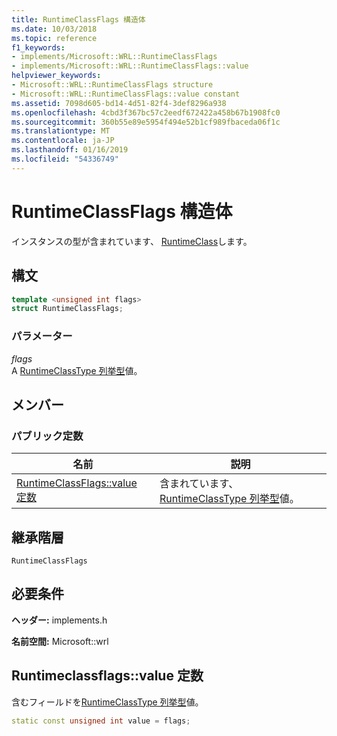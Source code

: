 ```yaml
---
title: RuntimeClassFlags 構造体
ms.date: 10/03/2018
ms.topic: reference
f1_keywords:
- implements/Microsoft::WRL::RuntimeClassFlags
- implements/Microsoft::WRL::RuntimeClassFlags::value
helpviewer_keywords:
- Microsoft::WRL::RuntimeClassFlags structure
- Microsoft::WRL::RuntimeClassFlags::value constant
ms.assetid: 7098d605-bd14-4d51-82f4-3def8296a938
ms.openlocfilehash: 4cbd3f367bc57c2eedf672422a458b67b1908fc0
ms.sourcegitcommit: 360b55e89e5954f494e52b1cf989fbaceda06f1c
ms.translationtype: MT
ms.contentlocale: ja-JP
ms.lasthandoff: 01/16/2019
ms.locfileid: "54336749"
---
```

# <a name="runtimeclassflags-structure"></a>RuntimeClassFlags 構造体

インスタンスの型が含まれています、 [RuntimeClass](runtimeclass-class.md)します。

## <a name="syntax"></a>構文

```cpp
template <unsigned int flags>
struct RuntimeClassFlags;
```

### <a name="parameters"></a>パラメーター

*flags*<br/>
A [RuntimeClassType 列挙型](runtimeclasstype-enumeration.md)値。

## <a name="members"></a>メンバー

### <a name="public-constants"></a>パブリック定数

|名前|説明|
|----------|-----------------|
|[RuntimeClassFlags::value 定数](#value-constant)|含まれています、 [RuntimeClassType 列挙型](runtimeclasstype-enumeration.md)値。|

## <a name="inheritance-hierarchy"></a>継承階層

`RuntimeClassFlags`

## <a name="requirements"></a>必要条件

**ヘッダー:** implements.h

**名前空間:** Microsoft::wrl

## <a name="value-constant"></a>Runtimeclassflags::value 定数

含むフィールドを[RuntimeClassType 列挙型](runtimeclasstype-enumeration.md)値。

```cpp
static const unsigned int value = flags;
```
